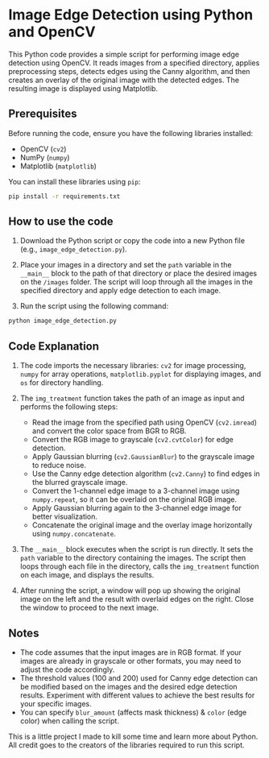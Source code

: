 # Image Edge Detection using Python and OpenCV

This Python code provides a simple script for performing image edge detection using OpenCV. It reads images from a specified directory, applies preprocessing steps, detects edges using the Canny algorithm, and then creates an overlay of the original image with the detected edges. The resulting image is displayed using Matplotlib.

## Prerequisites
Before running the code, ensure you have the following libraries installed:
- OpenCV (`cv2`)
- NumPy (`numpy`)
- Matplotlib (`matplotlib`)

You can install these libraries using `pip`:

```bash
pip install -r requirements.txt
```

## How to use the code
1. Download the Python script or copy the code into a new Python file (e.g., `image_edge_detection.py`).

2. Place your images in a directory and set the `path` variable in the `__main__` block to the path of that directory or place the desired images on the `/images` folder. The script will loop through all the images in the specified directory and apply edge detection to each image.

3. Run the script using the following command:

```bash
python image_edge_detection.py
```

## Code Explanation
1. The code imports the necessary libraries: `cv2` for image processing, `numpy` for array operations, `matplotlib.pyplot` for displaying images, and `os` for directory handling.

2. The `img_treatment` function takes the path of an image as input and performs the following steps:
   - Read the image from the specified path using OpenCV (`cv2.imread`) and convert the color space from BGR to RGB.
   - Convert the RGB image to grayscale (`cv2.cvtColor`) for edge detection.
   - Apply Gaussian blurring (`cv2.GaussianBlur`) to the grayscale image to reduce noise.
   - Use the Canny edge detection algorithm (`cv2.Canny`) to find edges in the blurred grayscale image.
   - Convert the 1-channel edge image to a 3-channel image using `numpy.repeat`, so it can be overlaid on the original RGB image.
   - Apply Gaussian blurring again to the 3-channel edge image for better visualization.
   - Concatenate the original image and the overlay image horizontally using `numpy.concatenate`.

3. The `__main__` block executes when the script is run directly. It sets the `path` variable to the directory containing the images. The script then loops through each file in the directory, calls the `img_treatment` function on each image, and displays the results.

4. After running the script, a window will pop up showing the original image on the left and the result with overlaid edges on the right. Close the window to proceed to the next image.

## Notes
- The code assumes that the input images are in RGB format. If your images are already in grayscale or other formats, you may need to adjust the code accordingly.
- The threshold values (100 and 200) used for Canny edge detection can be modified based on the images and the desired edge detection results. Experiment with different values to achieve the best results for your specific images.
- You can specify `blur_amount` (affects mask thickness) & `color` (edge color) when calling the script.

This is a little project I made to kill some time and learn more about Python. All credit goes to the creators of the libraries required to run this script.
